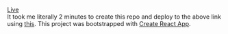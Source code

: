 [Live](https://mysterious-dusk-51947.herokuapp.com/)  
It took me literally 2 minutes to create this repo and deploy to the above link using [this](https://blog.heroku.com/deploying-react-with-zero-configuration).
This project was bootstrapped with [Create React App](https://github.com/facebookincubator/create-react-app).